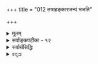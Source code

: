 +++
title = "012 तत्राहङ्कारजन्यं भजति"

+++
<details><summary>मूलम्</summary>

तत्राहङ्कारजन्यं भजति परिणतैः शब्दमात्रं नभस्त्वं तद्वत्तन्मात्रपूर्वास्तदुपरि मरुदग्न्यम्बुभूम्यः क्रमात्स्युः ।  
सूक्ष्मस्थूलस्वभावस्वगुणसमुदयप्रक्रियातारतम्यात् तन्मात्राभूतभेदः कललदधिनयात् कल्पितस्तत्त्वविद्भिः ॥ १२ ॥
</details>

<details><summary>सर्वाङ्कषटीका - १२</summary>

अनन्तरसृष्टिप्रक्रियायां सांख्यप्रक्रियातो विशेषं निरूपयति - तन्त्रेत्यादिना । **तत्र** = एतादृशसृष्टिप्रक्रियायाम् । **अहङ्कारजन्यम्** = तामसाहङ्कारात् उत्पन्नम् **शब्दमात्रम्** = शब्दतन्मात्रम्, **परिणतैः** = परिणामविशेषैः, **नभस्त्वम्** = आकाशत्वं **भजति** = प्राप्नोति । **तदुपरि** = तदनन्तरम् **तद्वत्** = तथैव, तन्मात्रपूर्वाः तत्तत्तन्मात्रपूर्वाः, **मरुदग्न्यम्बुभूम्यः** = वायुः, तेजः, जलम्, पृथिवी इति चत्वारि भूतानि **क्रमात्** = क्रमशः **स्युः** =भवेयुः। सांख्याः तामसाहङ्कारात् युगपदेव पञ्चतन्मात्राणि भवन्ति, पञ्चतन्मात्रेभ्यः पञ्चभूतानि च युगपदेव भवन्ति । 'अष्टौ प्रकृतयष्षोडशविकाराः' इत्याथर्वणश्रुत्यैतत्सिद्ध्यति । अन्यथा हि द्वादश 

[[27]]

सूक्ष्मस्थूलस्वभावस्वगुणसमुदयप्रक्रियातारतम्यात् 

तन्मात्राभूतभेदः कललदधिनयात् कल्पितस्तत्त्वविद्भिः ॥12॥ 



प्रकृतयः, द्वादश विकारा भवेयुरित्याहुः । सिद्धान्ते तु तच्छ्रुतेस्तात्पर्यस्यान्यथा विवरणात् (श्लो. 15) 'आत्मन आकाशः संभूतः । आकाशाद्वायुः । वायोरग्निः । अग्नेरापः । अद्भ्यः पृथिवी' ( तै. उ. आ. 1) इति श्रुतौ क्रमदर्शनाच्च, आकाशे शब्द एक एव गुणः, तज्जन्ये वायौ शब्दः स्पर्शश्चेति द्वौ गुणौ, तज्जन्ये **अग्नौ** = तेजसि शब्दः, स्पर्श, रूपम् इति त्रयो गुणाः, तज्जन्ये जले शब्दः, स्पर्शः, रूपम्, रसः इति चत्वारो गुणाः, तज्जन्यायां पृथिव्यां शब्दः, स्पर्शः, रूपम्, रस, गन्धश्चेति पञ्च गुणाः, इति एकैकगुणवृद्धेः दर्शनाच्च, तामसाहङ्कारात् शब्दतन्मात्रम्, तस्मादाकाशः, तस्मात् स्पर्शतन्मात्रम् तस्माद्वायुः, तस्मात् रूपतन्मात्रम्, तस्मात्तेजः, तस्मात् रसतन्मात्रम्, तस्मादापः, तस्मात् गन्धतन्मात्रम्, तस्मात् पृथिवी इत्येवं क्रमशः पञ्चतन्मात्राणि, पञ्चभूतानि च भवन्ति । यद्यपि उक्ततैत्तिरीयश्रुतौ तन्मात्राणां सृष्टिर्नोक्ता, अथापि सुबालश्रुत्यनुसारात्सिद्धिः, सृष्टिप्रक्रियायाः 'धाता यथापूर्वमकल्पयत्' ( तै. महा.) इत्येकरूपत्वात् ॥ 

तन्मात्राणां स्वरूपं विवृणोति - सूक्ष्मेत्यादि । सूक्ष्मस्थूलस्वभावेति बहुव्रीहिः । 'सूक्ष्मस्थूलाः स्वभावाः येषाम्' इति, 'सूक्ष्मस्थूलस्वभावाः स्वगुणाः येषाम्' इति पुनरपि बहुव्रीहिः । सूक्ष्मस्थूलस्वभावविशिष्टशब्दादिगुणवन्ति तन्मात्राणि भूतानि च । तेषां समुदयः **उत्पत्तिः** = परिणामः । तस्य प्रक्रियायाः तारतम्यात् **तन्मात्राभूतभेदः** = तन्मात्राणां भूतानाञ्च परस्परं भेदः कललदधिनयात्, तत्त्वविद्भिः कल्पितः इत्यर्थः ॥ 

सूक्ष्मस्थूलस्वभावस्वगुणपदयोः कर्मधारयो न । तदा हि गुणानां प्रत्येकमुत्पत्तिः नैयायिकवत् स्यात् । तदानीं हि गुणानां द्रव्याणां च उपादानोपादेयभावः स्यात् । इत्यादिकं पूर्वमेव (पु. 16) प्रपञ्चितम् । अतः गुणानामुदयो नाम गुणविशिष्टद्रव्याणामेव परिणामः । अतोऽत्र बहुव्रीहिसमासः । तदा तु सूक्ष्मस्थूलस्वभावस्वगुणानि तन्मात्राणि भूतानि च । तेषां समुदयः - उत्पत्तिरित्यर्थः । तन्मात्राण्यपि द्रव्यविशेषाण्येव, न केवलगुणरूपाणि । केवलगुणस्य प्रत्येकमवस्थानासंभवात् । तन्मात्राणां प्रकृतिद्रव्यपरिणामरूपत्वेन द्रव्यत्वानपायात् । अतश्च द्रव्याणामेव तेन तेन रूपेण परिणामात्, द्रव्याणामेवोपादानोपादेयभावः, न तु द्रव्यगुणयोरिति न काप्यनुपपत्तिः । तथा च सूक्ष्मस्वभावयुक्तगुणविशिष्टद्रव्यस्य स्थूलस्वभावयुक्तगुणविशिष्टद्रव्यात्मना परिणाम एव तत्तदुत्पत्तिपदार्थः । यथा - तामसाहङ्कारः सूक्ष्मशब्दविशिष्टशब्दतन्मात्ररूपेण परिणमते । तच्च शब्दतन्मात्रं स्थूलशब्दविशिष्टाकाशात्मना परिणमते । तच्चाकाशं सूक्ष्मशब्दस्पर्शविशिष्टस्पर्शतन्मात्ररूपेण परिणमते । तच्च स्पर्शतन्मात्रं स्थूलशब्दस्पर्शविशिष्टवायुरूपेण परिणमते । स च वायुः सूक्ष्मशब्दस्पर्शरूपविशिष्टरूपतन्मात्ररूपेण परिणमते । तच्च रूपतन्मात्रं स्थूलशब्दस्पर्शरूपविशिष्टतेजोरूपेण परिणमते । तच्च तेजः सूक्ष्मशब्दस्पर्शरूपरसविशिष्टरसतन्मात्ररूपेण परिणमते । तच्च रसतन्मात्रं स्थूलशब्दस्पर्शरूपरसविशिष्टजलरूपेण परिणमते । तच्च जलं सूक्ष्मशब्दस्पर्शरूपरसगन्धविशिष्टगन्धतन्मात्ररूपेण परिणमते । तच्च गन्धतन्मात्रं स्थूलशब्दस्पर्शरूपरसगन्धविशिष्टपृथिवीरूपेण 



[[28]]

परिणमते इति पञ्चतन्मात्राणां पञ्चभूतानां च उत्पत्तिप्रकारः । तन्मात्राणां भूतानां च कललदधिनी दृष्टान्तौ । पयस आतञ्चनेन दधिरूपेण परिणामः न हि हठादेकक्षणे भवति । किन्तु क्रमश एव । तत्र मध्यावस्था कललमित्युच्यते । तच्च न पयः, नापि दधि । अत एव नाम्लम्, नापि मधुरम् । तद्वदेव पूर्वभूतोत्तरभूतयोः मध्ये तन्मात्रात्मक परिणामो भवतीत्यर्थः । एवं सत्येव एकैकगुणवृद्ध्यादिकं संगच्छेत ॥ 

ननु 'प्रकृतिरिह गुणैस्सत्त्वपूर्वैरुपेता' इति प्रकृतिमात्रस्य लक्षणमुक्तम् । महदादीनां लक्षणानि कुतो नोक्तानि ? इति चेत्, चिदचिदीश्वररूपतत्त्वत्रयज्ञानमेव मुक्तिहेतुरिति सिद्धान्तः इत्यादिकं हि पूर्वमेवोक्तम् (श्लो. 4) । तत्राचित्पदेन हि त्रिगुणप्रकृतिरेवोच्यते । इतराणि तत्त्वानि तद्विकृतिरूपाणि । अतो मूलप्रकृतेः प्राधान्यात्तल्लक्षणमुक्तम् । इतरेषां तु सुगमं लक्षणम् । एतद्विस्तरः न्यायसिद्धाञ्जने द्रष्टव्यः । तत्संगृह्य किञ्चिदुच्यते - प्रकृतेः अव्यक्तत्वात्, तदधिकृत्य वचोऽप्यधिकं न प्रसरेत् । महदादयस्तु व्यक्तानीत्युच्यन्ते । यद्यपि महदादितत्त्वान्यपि नास्माकं व्यक्तानि । हन्त ! किं बहुना ? पृथिव्यादितत्त्वान्यपि नास्माकं कदापि व्यक्तानि । पञ्चीकृतं स्थूलं भौतिकं पृथिव्यादिकमस्मच्चक्षुर्गोचरः । अतोऽस्मद्दृष्ट्या तत्त्वं सर्वमव्यक्तमेव । अथापि प्रकृतिव्यतिरिक्तानि तत्त्वानि कदाचित्केषाञ्चिद्योगिनां भवेयुर्गोचराः । प्रकृतिस्तु तेषामप्यगोचरः । अतस्तत्तत्त्वमव्यक्तमुच्यते । अत एवोच्यते भगवता 'दैवी ह्येषा गुणमयी मम माया दुरत्यया । मामेव ये प्रपद्यन्ते मायामेतां तरन्ति ते ॥ ' ( गी. 7-14 ) इति । सांख्यैः या प्रकृतिरित्युच्यते, सैव वेदान्तिभिः मायेत्युच्यते । जीवावारकत्वात् तम इति, सृष्ट्यादिकार्ये भगवतः प्रधानोपकरणत्वात् प्रधानमिति चोच्यते । एवमक्षरशब्दोऽपि प्रकृतौ प्रयुज्यते - 'अव्यक्तमक्षरे लीयते । अक्षरं तमसि लीयते' (सु. 2) इत्यादौ प्रकृतेर्विलक्षणावस्था निर्दिश्यन्ते । प्रकृतेर्निरन्वयविनाशाभावात् कुत्रचित्तथा कथनम् । एतस्मादव्यक्तात्प्रथमं महत्तत्त्वं भवति । महदादीनां तत्त्वान्तरत्वमपि सुबालादिसिद्धम् । व्यक्ततत्त्वेष्वस्य बृहत्त्वात् महदित्युच्यत इत्यनुपदमेवोक्तम् । एवं जीवबुद्धिप्रसरहेतुत्वात् बुद्धितत्त्वमितीदमुच्यते ॥ 

[[1]]

यद्यपि सिद्धान्ते 'बुद्धिरुपलब्धिर्ज्ञानमित्यनर्थान्तरम्' (न्या. सू. 1-1-15) इति गौतमीयप्रक्रियया बुद्धिः, ज्ञानमिति पर्याये पदे । अथाप्यस्ति विशेषोऽत्रेत्यग्रिमसरे विव्रियते । 'बुद्धिरव्यक्तमेव च ' ( गी. 13- 5) इतिवचनमत्र स्मर्तव्यम् । शिष्टं पश्चात् ॥ 

महत्तत्त्वात् अहंकाराख्यं तत्त्वं प्रभवति । एवञ्च महत्तत्त्वाव्यवहितोत्तरावस्थावद्द्रव्यत्वमेवास्य लक्षणम् । अथवा 'अहम्' इति जीवस्य प्रत्यक्त्वव्यवहारादिहेतुत्वात् तत्तत्त्वमहंकारपदेनोच्यते । ततश्च प्रत्यक्त्वव्यवहारकारणं तत्त्वमहंकारः । यद्यपि प्रत्यक्त्वमात्मनोऽसाधारणधर्मः; अथापि तद्व्यवहारस्तु संसारिजीवानां शरीरसंबन्धादेव । शरीरं च चतुर्विंशतितत्त्वोपादानकमिति अग्रे ( श्लो. 23 ) प्रदर्श्यते । अतश्शरीरेऽहंकारतत्त्वस्य सत्त्वात् स्थूलाहंबुद्धिः, अहंभावना चात्मनः अहमिति अभिमानपूर्वकव्यवहारहेतुर्भवतीति अहंव्यवहारहेतुरहंकारः। अधिकमग्रे ( जीव. 2, 4) भविष्यति । त्रिगुणद्रव्योपादानकत्वात् सर्वाण्यप्युत्तरतत्त्वानि त्रिगुणवन्त्येव । अत एव सात्त्विकादिभेदवन्ति । अत एवाहंकारोऽपि सात्त्विकराजसतामसभेदेन त्रिविधः । सात्त्विकाहंकारादेकादशेन्द्रियाणि, तामसाहंकाराच्छब्दतन्मात्रं च जायते । राजसस्तूभयानुग्राहकः ॥ 

[[29]]



सात्त्विकाहंकारात् घ्राणरसनचक्षुस्त्वक्श्रोत्राणि पञ्चज्ञानेन्द्रियाणि, गन्धरसरूपस्पर्शशब्दग्राहकाणि, वाक्पाणिपादपायूपस्थानि, वचनादानगमनोत्सर्गानन्दविशेषकरणानि पञ्चकर्मेन्द्रियाणि, मनश्चेत्येकादशेन्द्रियाणि भवन्ति । एवञ्च सात्त्विकाहङ्काराव्यवहितोपादानकत्वमिन्द्रियाणां सामान्यलक्षणम् । विशेषलक्षणान्यप्येवं सुज्ञेयानि । मनसस्तु सुखादि साक्षात्कारहेतुत्वं लक्षणम् । सुखादीनां स्वप्रकाशत्वेऽपि, तदनुसन्धानहेतुत्वं मनस एव । व्यवसायानुव्यवसाययोर्भेदविचारस्तदवसरे भविष्यति । 

केचित्तु – सात्त्विकाहंकारात् पञ्चज्ञानेन्द्रियाणि मनश्च, राजसाहंकारात्पञ्चकर्मेन्द्रियाणि च भवन्तीत्याहुः । अपरे तु मनः उभयात्मकमुभयविधेन्द्रियप्रेरकत्वादित्याहुः ॥ 

तामसाहंकारजन्यत्वे सति आकाशोपादानत्वं शब्दतन्मात्रस्य लक्षणम् । शब्दतन्मात्रादाकाशम् । आकाशात् स्पर्शतन्मात्रम् । तस्मात् वायुः । ततोरूपतन्मात्रम् । ततः तेजः । तेजसः रसतन्मात्रम्, तत आपः । ततो गन्धतन्मात्रम् । ततः पृथिवी ॥ 

[[1]]

I 

सांख्यास्तु भूतादेः पञ्चतन्मात्राणि साक्षादेव जायन्ते । तेभ्यः पञ्च भूतानि युगपद्भवन्तीत्याहुः । परं त्वेवं सति पञ्चभूतेष्वेकोत्तरगुणवृद्धिरहेतुका स्यादिति पूर्वोक्तक्रमणैवोत्पत्तिर्युक्ता ॥ 

केचित्तु, भूतादेः पञ्चतन्मात्राणि युगपदेव भवन्ति । शब्दतन्मात्रसहकृतादहंकारात् आकाशः । स्पर्शतन्मात्रसहकृतादाकाशाद्वायुः । रूपतन्मात्रसहकृतवायोस्तेजः । रसतन्मात्रसहकृतात्तेजसः आपः । गन्ध तन्मात्रसहकृताभ्यः अद्भ्यः पृथिवीति वदन्ति । तन्मात्रतत्त्वानां संज्ञाबलात्, गुणानां क्रमवृद्धेः 'आकाशाद्वायुः' इत्यादिश्रुतेश्चैवमिति भावः । अत्यन्तातीन्द्रियेषु व्यर्थचर्चया न कोऽपि लाभ इत्यवधेयम् ॥ 

एवञ्च आकाशाव्यवहितपूर्वोपादानत्वं शब्दतन्मात्रलक्षणम् । शब्दतन्मात्राव्यवहितोपादानकत्वम्, शब्दवत्त्वे सति स्पर्शशून्यत्वं वा आकाशस्य लक्षणम् । स्पर्शतन्मात्राव्यवहितोपादानकत्वम्, रूपशून्यत्वे सति स्पर्शवत्त्वं वा वायोर्लक्षणम् । रूपतन्मात्राव्यवहितोपादानकत्वम्, रसशून्यत्वे सति रूपवत्त्वं वा तेजसो लक्षणम् । रसतन्मात्राव्यवहितोपादानकत्वम्, गन्धशून्यत्वे सति रसवत्त्वं वा अपां लक्षणम् । एवं गन्धतन्मात्राव्यवहितोपादानकत्वम्, गन्धवत्त्वं वा पृथिव्या लक्षणम् । एवम् 'वैशेषिकशैलीमनुसृत्य यथावस्थितपदार्थस्वरूपं ह्यत्र विशोध्यते ' ( न्या. सि. बुद्धि.) इत्याचार्यसार्वभौमैरेवाभिधानात् तत्तन्त्रोक्तान्यपि लक्षणानि यथार्हं शोधयित्वा योजनीयानि । तस्य तन्त्रस्य तदर्थमेवावतारादिति ॥ 

ननु तन्मात्राभूतयोर्विशेषः कः ? न च 'कललदधिनयात्' इत्यादिना तेषां स्वरूपं प्रदर्शितमेवेति वाच्यम्; भूतापेक्षयातिरिक्तत्वमात्रमेव तेन सिद्धम्, स्वरूपपरिचये तद्दृष्टान्तमपर्याप्तम् । 'तन्मात्र 'पददर्शने हि तस्य द्रव्यत्वं नास्तीति प्रतीयते । **'तदेव** = तन्मात्रम्' इति किल पदनिष्पत्तिः । तथा च ' रूपतन्मात्रम् ' ‘रसतन्मात्रम्’ इत्यादिपदैः गुणमात्रमुच्यते, न तु तदाश्रयद्रव्यम् । यथा आकाशवाय्वोर्मध्ये 'स्पर्शतन्मात्रं ' परिगण्यते । एवञ्चाकाशाख्यद्रव्यस्य स्पर्शगुणमिश्रणे वायुर्भवतीति सिद्ध्यति । एवं वायुना साकं रूपस्य मिश्रणे तेजो भवति । एवञ्च तत्र तत्र मध्येऽधिकस्य तत्तद्गुणस्य मिश्रणमात्रादेवानन्तराणि एकैकगुणवृद्ध्या 

मध्ये 



[[30]]

पञ्चभूतानि भवन्ति । द्रव्यं तु सिद्धमेव गुणाश्रयतया । अतस्तन्मात्राणि स्वतन्त्रगुणरूपाणि कुतो न स्युरित्यादिपरीक्षाया अवश्यकर्तव्यत्वे, तत्परित्यागः कुत इति चेत्; व्यस्मार्षीः किल त्वमाचार्यसार्वभौमस्य हितवचनम् ‘चिन्तासाफल्यमान्द्यात् श्रमबहुलतया तत्र तज्ज्ञैरुदासि' ( श्लो. 15) इति । तन्मात्राणि हि श्रुतिमात्रसिद्धानीति प्रमाणं प्रदर्शितम् । प्रमेयस्वरूपमपि 'कललदधिनयात्' इत्यनेनैव प्रदर्शितम् ॥ 

[[1]]

ननु भोः दृष्टान्तः प्रदर्शितः । दान्तिकं कीदृशमुच्यताम् ? दृष्टा किल क्षीरदध्योर्मध्ये काचनावस्था द्रव्यस्य । तदात्वे हि तत् न क्षीरम्, नापि दधि । दधिवत् कठिनमपि न, क्षीरवत् द्रवमपि न तत् । एवं क्षीरवन्मधुरमपि न, दधिवदाम्लमपि न । तद्वदेव शब्दतन्मात्रं नाहंकारः, नाप्याकाशः; किन्तु मध्ये 'कलल' वत् विलक्षणं द्रव्यमित्यादिकं स्वयमेव ज्ञातुं शक्यम् । अयि भोः ! अत्रैव वर्तते केशः । ‘शब्दतन्मात्रम्' इत्युच्यते, अथापि 'द्रव्यम्' इत्युच्यते । कथमिदं विरुद्धार्थकं पदद्वयमेकत्र प्रयुज्यते ? आः ! अवगतं तव संशयबीजम् । 'मात्र' पदश्रवणाधीनसांकर्यप्रयुक्तस्संशयः । मात्रपदव्युत्पत्तिः भवद्बुद्धिस्था, न त्वाचार्योक्ता । संज्ञा हि सा ' तन्मात्रम्' इति । गुणगुणिभावस्य समर्थनादेव ( श्लो. 4) शब्दोऽन्यः, शब्दतन्मात्रं चान्यदिति सुगमम् । किं सुगमम् ? अद्रव्यं पृथग्विभक्तमेव किल ! अतस्तन्मात्रं स्वतन्त्रं वस्तु सिद्धमेवेति चेत्; अत्रैवास्ति केशः, भोः ! अद्रव्यं पृथग्विभक्तम्, अत एव स्वतन्त्रमिति तु किञ्चिदिव सत्यम् । अद्रव्यं हि द्रव्यादपृथग्भूतम्, द्रव्यभिन्नम्, द्रव्यपरतन्त्रञ्च । अयि भोः ! किमिदमुच्यते ? अपृथग्भूतम्, भिन्नमिति च । पृथक्त्वं हि भेदसाधकम् । अपृथक् चेत् कथं भिन्नं भवेत् ? सत्यम्, पृथक्त्वं हि भेदापादकमेव । परं तु पृथक्त्वमन्यत् पृथक्सिद्धिश्चान्या । गुणो हि गुणिनो भिन्नोऽपि, पृथक् न वर्तते । अथापि तयोर्भेद अवर्जनीय इति पूर्वमेव ( श्लो. 8) प्रसाधितम् । एवञ्च तन्मात्रपदस्य संज्ञात्वेन रूढत्वात्, यौगिकत्वाभावात् तन्मात्रपदं न गुणवाचि, किन्तु द्रव्यवाच्येव । अत एव 'रूपतन्मात्रम्' 'रसतन्मात्रम्' इत्याद्दुच्यते, न तु ' रूपमात्रम् ' ' रसमात्रम्' इत्यादि । अत एव ' तन्मात्रा' इति स्त्रीलिङ्गान्तमपि पदं दृश्यते । ‘तन्मात्राभूतभेदः’(श्लो. 12 ) इति प्रयोगोऽपि द्रष्टव्यः । किमधिकोक्त्या ! प्रकृतेरेवैते परिणामविशेषाः। प्रकृतिस्तु द्रव्यमेव, उपादानत्वात् । तत्परिणामभूतानि तन्मात्राण्यपि द्रव्याण्येव नूनम् । शिष्टमद्रव्यसरे ॥ 

[[1]]

नन्वनुपदमेव (श्लो. 16) तत्तच्छब्दवाच्यस्य परमात्मन एव सर्वत्रोपादानत्वसमर्थनात् तदिदं लक्षणं परमात्मन्यतिव्याप्तं स्यात्किलेति चेत्, कोऽयं महान् विषयः ? 'वेदान्ताध्ययनेन हि व्युत्पत्तिः पूर्यते ' इति न्यायेन तथा वक्तव्यम्, न तु लोकदृष्ट्या । अथवा त्रिगुणत्वे सतीति विशेष्यताम् ॥ 

सति प्रमेयनिष्कर्षे शब्दोऽपि स्ववशे यदि । शब्दस्तु योज्यतां बुद्ध्या न स्याद्दोषो यथा, तथा ॥ सर्वव्यावृत्तमश्वत्वं यदि प्रत्यक्षतो भवेत् । अतिव्याप्त्यादिदोषाः किं तदा स्युरिति चिन्त्यताम् ॥ दीयतां वस्त्वनुभवे दृष्टिश्शुद्धा यथा भवेत् । शब्दायत्ता नैव जातु ह्यर्थानां तु परिस्थितिः ॥ 

अस्तु भोः ! इदं सर्वंम् । तत्त्वत्रयदृष्ट्या प्रकृतिरित्येकमेव तत्त्वम् । परिणामदृष्ट्या तु चतुर्विंशतितत्त्वानीति व्यवह्रियत इत्युक्तम् । जगदेव खलु प्रकृतेः परिणामरूपम् । एवं सति परिणामदृष्ट्या वा कथं चतुर्विंशतित्वम् ? अनन्तानीत्येव किल वक्तव्यमिति चेत् ; संप्रदायस्तथेति तु सुलभमुत्तरमात्मगौरव- 

13. 

[[31]]

[ सृष्टिक्रमो नियत एव ] 

अद्भ्योऽग्निस्तेजसस्ता इति न हि वचसोर्बाधितुं युक्तमेकं 

निर्वाहः कल्पभेदाद्यदि, न, दृढमितात् तत्त्वसृष्ट्यैकरूप्यात् । व्यष्टौ ताभ्यः कदाचित् तदुपजनिरतो व्यत्ययस्तत्समष्टौ 

आदावप्सृष्टिवादः श्रुतिमितमितरन्न प्रतिक्षेप्तुमीष्टे ॥13॥ 



रक्षकम् । परं तु ज्ञानविज्ञानसंपन्नास्त्वाचार्याः सर्वमालोच्य त्रिगुणतत्त्वं परस्परमत्यन्तविलक्षणपरिणामविशेषदृष्ट्या चतुर्विंशतितत्त्वात्मकमिति पर्यगणयन् समष्टिसृष्टौ । व्यष्टिसृष्टिदृष्ट्या पदार्थास्त्वनन्ता इत्येतावत्त्वत्र पर्याप्तम् । अत्रैवास्ति परिणामविवर्तयोर्वैलक्षण्यादिविचारः । सर्वं क्रमशः (श्लो. 22) स्पष्टीभविष्यति ॥ 

अस्त्विदमपि यथोक्तं तथैव । तत्त्वं नाम किमुच्यते ? तत्त्वमिति पदं तु द्विविधम् । एकं 'तस्य भावः तत्वम्', यौगिकम् । एतत्तु तच्छब्दार्थदृष्ट्या यत्किञ्चिदपि भवितुमर्हति । अन्यच्च तत्त्वपदं संज्ञारूपं समष्टिपदार्थवाचकम्, न तु धर्मवाचकम् । लोकरूढ्या तु अनारोपितम्, अबाधितं सत्यभूतं वस्तु तत्त्व - मुच्यते । एतत्तु अनेकविधम्, भवितुमर्हति । 'सत्यस्य सत्यम्' इत्यादिवचनात् तरतमभावापन्नं तत् । निरुपाधिकं सत्यं ब्रह्मैकमेव । तत्तद्देशकालोपाधिकं सत्यमितरत् सर्वं भवति । एवं विभागापरिचयमूलकमेव ‘ब्रह्मैकमेव सत्यम्, इतस्तु मिथ्या' इत्यादयः परेषां वादा इत्यादिकं क्रमाद्व्यक्तीभविष्यति ॥ १२ ॥
</details>

<details><summary>सर्वार्थसिद्धिः</summary>

एवं प्रकृत्यादीनामागमगम्यत्वं सृष्टिप्रकारं च संजगृहे । अथ तेषु तन्मात्रसृष्टौ श्रुतिस्मृतिविप्रतिपत्तेस्संशयं विपर्ययं वा निरस्यति-तत्रेति ॥ श्रूयते हि "तन्मात्राणि भूतादौ लीयन्त" इति । नच श्रुतिविरुद्धा स्मृतिरुदीयेत; अतः पञ्चानामपि तन्मात्राणां तामसाहङ्कारादुत्पतिः । बहुवचनात् बहुत्वस्य च प्रसिद्धितो नियमः । भूतानां तु यथास्वं तन्मात्रेभ्यः क्रमादुत्पत्तिरिति कश्चिन्मन्यते । तं प्रति ब्रूमःन ह्यनुपबृंहणा श्रुतिराप्ततमा । अन्योन्यघटितानेकोपबृंहणविरोधे तदनुगुणं नेतव्या । अतः पाशवद्बहुवचनमनादरणीयम् । अंशभूयस्त्वव्यक्त्यर्थं वा । तस्माच्छब्दतन्मात्रमेकमहङ्कारजन्यम्, तच्च परिणतिविशेषादाकाशत्वं भजते । एतेन सर्वत्र सृष्टौ द्रव्यानुवृत्तिस्सूच्यते । तद्वत् - आकाशवत् । तन्मात्रपूर्वाणि वाय्वादिभूतानि स्युः । 

ननु यदि शब्दाद्याश्रयतया तत्तद्भूतत्वं तर्हि कथं तत्र पञ्चकद्वय-कॢप्तिरित्यत्राह - सूक्ष्मेति ।  
स्वगुणा इह शब्दादयः,  
तेषां समुदय उत्पत्तिः ।  
तत्प्रक्रियातारतम्यं सूक्ष्म-स्थूल-स्वभावतयैव ।  
तच्च शास्त्रगम्यम् । कललशब्दोऽत्र दुग्धदधिमध्यावस्थाविषयः । तत्र हि निवृत्तभूयिष्ठमाधुर्यमीषदम्लत्वमुपलभ्यते तथा स्यात् ॥ १२ ॥ इति तन्मात्रभूतसृष्टिप्रकारः ॥
</details>

<details><summary>ಕನ್ನಡ</summary>

उळिद तत्त्वगळ सृष्टियन्नु विवरिसुत्तारॆ तत्र अहङ्कारजन्यं शब्द मात्रं परिणतै नभं भजति अदरल्लि साकाहङ्कारदिन्द हुट्टिद शब्द तन्मात्रवु परिणाम विशेषदिन्द आकाशत्वावस्थॆयन्नु हॊन्द- इदॆ. तद्वत् तन्मात्रपूर्वाः मरुदन्नु भूम्यः क्रमात् प्यः - अदरन्तॆ आया तन्मात्रगळ मूलक वायु, अग्नि जल, पृथिवी, 

ऎम्ब तत्त्वगळु क्रमवागि आगुवुवु. 

साङ्ख्यरन्तॆ ई सिद्धान्तदल्लू प्रकृतितत्त्व २४ विधवागिरुत्तदॆ. आदरॆ पञ्चतन्मात्रगळिगॆ तामसाहङ्कारदिन्द ऒट्टिगॆ उत्पत्तियन्नु साङ्ख्यरु हेळुत्तारॆ. सिद्धान्तदल्लि शब्द तन्मात्र ऒन्दे तामसाहङ्कारदिन्द उत्पन्न- वागुत्तदॆ. शब्द तन्मात्रदिन्द आकाश, अदरिन्द स्पर्शतन्मात्र, अदरिन्द वायु, अदरिन्द रूपतन्मात्र, अदरिन्द तेजस्सु, अदरिन्द रसतन्मात्र, अदरिन्द जल, अदरिन्द गन्धतन्मात्र, अदरिन्द पृथिवि ऎन्दु क्रमवा- गिये इवुगळु उत्पन्नवागुत्तवॆ. 'आकाशाद्वायु, वायोर, अष्टे रापः, अदृः पृथिवी' ऎन्दु श्रुतियल्लि क्रमवागिये सृष्टियन्नु हेळिदॆ. तन्मात्रगळु सूक्ष्मवस्तुवाद्दरिन्द ई श्रुतियल्लि अवन्नु बेरॆयागि हेळलिल्ल. सुबालोपनिषत्तिनल्लि अवुगळन्नु हेळिरुवुदरिन्द इल्ल. आ आर्थसिद्दश्लोक 13] 



17 

सूक्ष्मलस्वभावस्वगुणसमुदय प्रक्रियातारतम्यात् 

तन्मात्राभूतभेदः कललदधिनयात्नल्पि तस्तनिद्विः ॥ १२ ॥ - 13- [सृष्टि क्रम ऎन्दू ऒन्दे रीतियल्लिरुत्तदॆ] अदग्निस्तेजसस्ता इति नहि वचसोर्बाधितुंयुक्त मेकं निर्वाहः कल्पभेदाद्यदि न दृढमितात्यसृष्टॆ 88 करू स्यात् । 

व्य ताभ्यः कदाचित्तदु पजनिरतो व्यत्ययस्तत्समष् आदावसृष्टिवादः श्रुतिमितमितरन्न प्रतिक्षेपु मीष्टे ॥ १३ ॥ 

भूतगळिगू तन्मात्रगळिगू इरुव भेदवन्नु विवरिसुत्तारॆ सूक्ष्म स्कूल स्वभाव स्वगुणसमुदय प्रक्रियातारतम्यात् तन्मात्रा भूतभेदः कललदनयात् तत्त्वनि कल्पितः सूक्ष्म मत्तु स्कूलवाद स्वभाववन्नुळ्ळ तम्म तम्म शब्दादि गुणगळ अभिव्यक्तिरीतिय तारतम्यदिन्द ऐदु तन्मात्रगळिगू ऐदु भूतगळिगू वैषम्यवन्नु కలల मत्तु मॊसरिन क्रमदिन्द तत्त्वज्ञानिगळु निरूपिसिरुवरु. 

हालिगॆ हॆप्पु हाकि मॊसरागुवाग हालिगू मॊसरिगू नडुविन अवस्थॆयन्नु 'कलल' ऎन्नुत्तारॆ. हीगॆये हिन्दिन भूतक्कू मुन्दिन भूतक्कू मध्यदल्लिरुव सूक्ष्मवाद तत्त्ववे तन्मात्र'वॆनिसिदॆ ॥ १२ । 

</details>
